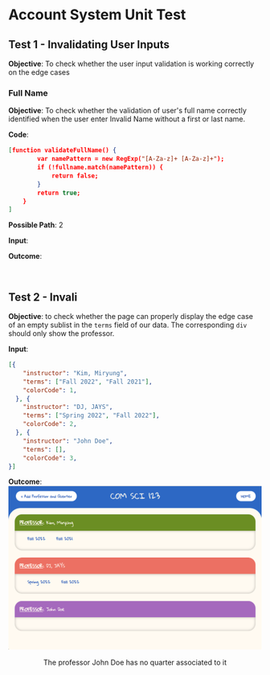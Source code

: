 # Account System Unit Test

## Test 1 - Invalidating User Inputs

**Objective**: To check whether the user input validation is working correctly on the edge cases

### Full Name

**Objective**: To check whether the validation of user's full name correctly identified when the user enter Invalid Name without a first or last name.

**Code**:
```json 
[function validateFullName() {
        var namePattern = new RegExp("[A-Za-z]+ [A-Za-z]+");
        if (!fullname.match(namePattern)) {
            return false;
        }
        return true;
    }
]
```

**Possible Path**: 2

**Input**: 

**Outcome**: 

<br>

## Test 2 - Invali

**Objective**: to check whether the page can properly display the edge case of an empty sublist in the `terms` field of our data. The corresponding `div` should only show the professor.  

**Input**: 
```json
[{
    "instructor": "Kim, Miryung",
    "terms": ["Fall 2022", "Fall 2021"],
    "colorCode": 1,
  }, {
    "instructor": "DJ, JAYS",
    "terms": ["Spring 2022", "Fall 2022"],
    "colorCode": 2,
  }, {
    "instructor": "John Doe", 
    "terms": [],
    "colorCode": 3,
}]
```

**Outcome**: 
![test2](./images/test2.png "test2 output")
<figcaption align="center">The professor John Doe has no quarter associated to it </figcaption>

<br>

